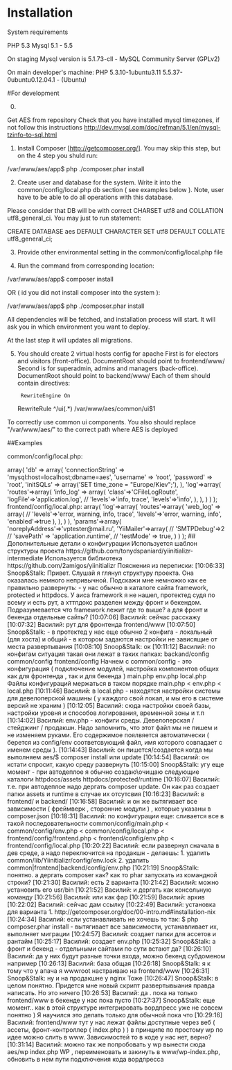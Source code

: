 Installation
=======

System requirements

PHP 5.3
Mysql 5.1 - 5.5

On staging Mysql version is
 5.1.73-cll - MySQL Community Server (GPLv2)

On main developer's machine:
 PHP 5.3.10-1ubuntu3.11
 5.5.37-0ubuntu0.12.04.1 - (Ubuntu)

#For development

0. 

Get AES from repository
Check that you have installed mysql timezones, if not follow this instructions http://dev.mysql.com/doc/refman/5.1/en/mysql-tzinfo-to-sql.html

1. Install Composer [http://getcomposer.org/]. You may skip this step, but on the 4 step you shuld run: 

/var/www/aes/app$ php ./composer.phar install

2. Create user and database for the system. Write it into the common/config/local.php db section ( see examples below ). Note, user have to be able
to do all operations with this database. 

Please consider that DB will be with correct CHARSET utf8 and COLLATION utf8_general_ci. You may just to run statement:

CREATE DATABASE aes DEFAULT CHARACTER SET utf8 DEFAULT COLLATE utf8_general_ci;
 
3. Provide other environmental setting in the common/config/local.php file

4. Run the command from corresponding location: 

/var/www/aes/app$ composer install

OR ( id you did not install composer into the system ):

/var/www/aes/app$ php ./composer.phar install 

All dependencies will be fetched, and installation process will start. It will ask you in which environment you want to deploy.

At the last step it will updates all migrations.

5. You should create 2 virtual hosts config for apache
First is for electors and visitors (front-office). DocumentRoot should point to frontend/www/
Second is for superadmin, admins and managers (back-office). DocumentRoot should point to backend/www/
Each of them should contain directives:
	
        RewriteEngine On
	RewriteRule ^/ui(.*) /var/www/aes/common/ui$1

To correctly use common ui components. You also should replace "/var/www/aes/" to
the correct path where AES is deployed

##Examples

common/config/local.php: 

<?php
return array(
	'components' => array(
		'db' => array(
			'connectionString' => 'mysql:host=localhost;dbname=aes',
			'username' => 'root',
			'password' => 'root',
			'initSQLs' => array('SET time_zone = "Europe/Kiev";'),
		),
	    'log'=>array(
		'routes'=>array(
		    'info_log' => array(
			'class'=>'CFileLogRoute',
			'logFile'=>'application.log',
//			'levels'=>'info, trace',
			'levels'=>'info',
		    ),
		),
	    )
	)
);


frontend/config/local.php: 

<?php
/*
 * Local configuration setting for your ( developer's ) PC and for frontend application. 
 * @author Vasiliy Pedak truvazia@gmail.com
 */
return array(	    
    'components'=>array(
	'log'=>array(
		'routes'=>array(
		    'web_log' => array(
//			'levels'=>'error, warning, info, trace',
			'levels'=>'error, warning, info',
			'enabled'=>true
		    ),
		),
	    )
    ),
    
    'params'=>array(
	
	'noreplyAddress'=>'vptester@mail.ru',
	
	'YiiMailer'=>array(
//	    'SMTPDebug'=>2
//	    'savePath' => 'application.runtime',
//	    'testMode' => true,
	)
    )
);

## Дополнительные детали о конфигурации

Используется шаблон структуры проекта https://github.com/tonydspaniard/yiinitializr-intermediate 
Используется библиотека https://github.com/2amigos/yiinitializr

Пояснения из переписки: 

[10:06:33] Snoop&Stalk: Привет. Слушай я глянул структуру проекта. Она оказалась немного непривычной. Подскажи мне немножко как ее правильно развернуть:
- у нас обычно в каталоге сайта framework, protected и httpdocs. У аиса framework я не нашел, протектед судя по всему и есть рут, а хттпдокс разделен между фронт и бекендом. Подразумевается что framework лежит где то выше? а для фронт и бекенда отдельные сайты?
[10:07:06] Василий: сейчас расскажу
[10:07:32] Василий: рут для фронтенда frontend/www
[10:07:50] Snoop&Stalk: - в протектед у нас еще обычно 2 конфига - локальный (для хоста) и общий - в котором задаются настройки не зависящие от места развертывания
[10:08:10] Snoop&Stalk: ок
[10:11:12] Василий: по конфигам ситуация такая они лежат в таких папках: 

backand/config
common/config
frontend/config

Начнем с common/config - это конфигурация ( подключение модулей, настройка компонентов общих как для фронтенда , так и для бекенда ) 
main.php
env.php 
local.php

Файлы конфигураций мержаться в таком порядке main.php < env.php < local.php
[10:11:46] Василий: в local.php - находятся настройки системы для девелоперской машины ( у каждого свой локал, и мы его в системе версий не храним )
[10:12:05] Василий: сюда настройки своей базы, настройки уровня и способов логирования, временной зоны и т.п
[10:14:02] Василий: env.php - конфиги среды. Девелоперская / стейджинг / продакшн. Надо запомнить, что этот файл мы не пишем и не изменяем руками. Его содержимое поялвяется автоматически ( берется из config/env соответсвующий файл, имя которого совпадает с именем среды ).
[10:14:43] Василий: он пишется/создается когда мы выполняем aes/$ composer install или update
[10:14:54] Василий: он кстати спросит, какую среду развернуть
[10:15:00] Snoop&Stalk: угу 
еще момент - при автодеплое я обычно создаю\очищаю следующие каталоги
httpdocs/assets
httpdocs/protected/runtime
[10:16:07] Василий: т.е. при автодеплое надо дергать composer update. Он как раз создает папки assets и runtime в случае их отсутсвия
[10:16:23] Василий: в frontend/ и backend/
[10:16:58] Василий: и он же вытягивает все зависимости ( фреймверк , сторонние модули ) , которые указаны в composer.json
[10:18:31] Василий: по конфигурации еще: 

сливается все в такой последовательности common/config/main.php < common/config/env.php < common/config/local.php < frontend/config/frontend.php < frontend/config/env.php < frontend/config/local.php
[10:20:22] Василий: если развернул сначала в дев среде, а надо переключится на продакшн - делаешь: 
1. удалить common/lib/Yiinitializr/config/env.lock 
2. удалить common|frontend|backend/config/env.php
[10:21:19] Snoop&Stalk: понятно. а дергать composer как? как то phar запускать из командной строки?
[10:21:30] Василий: есть 2 варианта
[10:21:42] Василий: можно установить его usr/bin
[10:21:52] Василий: и дергать как консольную команду
[10:21:56] Василий: или как фар
[10:21:59] Василий: архив
[10:22:02] Василий: сейчас дам ссылку
[10:22:49] Василий: установка для варианта 1. http://getcomposer.org/doc/00-intro.md#installation-nix
[10:24:34] Василий: если устанавливать не хочешь то так: 
$ php composer.phar install - вытягивает все зависимости, устанавливает их, выполняет миграции
[10:24:57] Василий: создает папки для ассетов и рантайм
[10:25:17] Василий: создает env.php
[10:25:32] Snoop&Stalk: а фронт и бекенд - отдельными сайтами по сути встают да?
[10:26:10] Василий: да у них будут разные точки входа, можно бекенд субдоменом например
[10:26:13] Василий: база общая
[10:26:18] Snoop&Stalk: я к тому что у апача я wwwroot настраиваю на frontend/www
[10:26:31] Snoop&Stalk: ну и на продакшне у nginx Тоже
[10:26:47] Snoop&Stalk: в целом понятно. Придется мне новый скрипт развертывыания правда написать. Но это ничего
[10:26:53] Василий: да . пока на только frontend/www в бекенде у нас пока пусто
[10:27:37] Snoop&Stalk: еще момент.. как в этой структуре интегрировать вордпресс уже не совсем понятно ) Я научился это делать только для обычной пока что
[10:29:16] Василий: frontend/www 
 тут у нас лежат файлы доступные через веб ( ассеты, фронт-контроллер ( index.php ) )
 в принципе по простому wp по идее можно слить в www. Зависимостей то в коде у нас нет, верно?
[10:31:14] Василий: можно так же попробовать у wp вынести сюда aes/wp 
index.php WP , переименовать и закинуть в www/wp-index.php, обновить в нем пути подключения кода вордпресса
